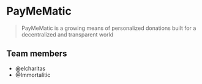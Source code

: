 # PayMeMatic

> PayMeMatic is a growing means of personalized donations built for a decentralized and transparent world

## Team members

-   @elcharitas
-   @Immortalitic
